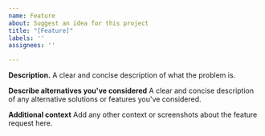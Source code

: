 ```yaml
---
name: Feature
about: Suggest an idea for this project
title: "[Feature]"
labels: ''
assignees: ''

---
```


**Description.**
A clear and concise description of what the problem is. 

**Describe alternatives you've considered**
A clear and concise description of any alternative solutions or features you've considered.

**Additional context**
Add any other context or screenshots about the feature request here.
